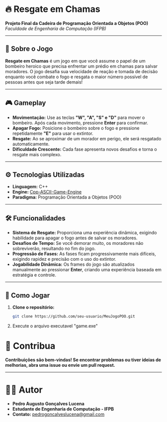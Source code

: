 # 🔥 Resgate em Chamas

**Projeto Final da Cadeira de Programação Orientada a Objetos (POO)**  
*Faculdade de Engenharia de Computação (IFPB)*

---

## 🧯 Sobre o Jogo

**Resgate em Chamas** é um jogo em que você assume o papel de um bombeiro heroico que precisa enfrentar um prédio em chamas para salvar moradores. O jogo desafia sua velocidade de reação e tomada de decisão enquanto você combate o fogo e resgata o maior número possível de pessoas antes que seja tarde demais!

---

## 🎮 Gameplay

- **Movimentação:** Use as teclas **"W", "A", "S" e "D"** para mover o bombeiro. Após cada movimento, pressione **Enter** para confirmar.
- **Apagar Fogo:** Posicione o bombeiro sobre o fogo e pressione repetidamente **"E"** para usar o extintor.
- **Resgate:** Ao se aproximar de um morador em perigo, ele será resgatado automaticamente.
- **Dificuldade Crescente:** Cada fase apresenta novos desafios e torna o resgate mais complexo.

---

## ⚙️ Tecnologias Utilizadas

- **Linguagem:** C++  
- **Engine:** [Cpp-ASCII-Game-Engine](https://github.com/victorHSS/Cpp-ASCII-Game-Engine)  
- **Paradigma:** Programação Orientada a Objetos (POO)

---

## 🛠️ Funcionalidades

- **Sistema de Resgate:** Proporciona uma experiência dinâmica, exigindo habilidade para apagar o fogo antes de salvar os moradores.  
- **Desafios de Tempo:** Se você demorar muito, os moradores não sobreviverão, resultando no fim do jogo.  
- **Progressão de Fases:** As fases ficam progressivamente mais difíceis, exigindo rapidez e precisão com o uso do extintor.  
- **Jogabilidade Dinâmica:** Os frames do jogo são atualizados manualmente ao pressionar **Enter**, criando uma experiência baseada em estratégia e controle.

---

## 🚀 Como Jogar

1. **Clone o repositório:**
   ```bash
   git clone https://github.com/seu-usuario/MeuJogoPOO.git
2. Execute o arquivo executavel "game.exe"

# 🌟 Contribua
**Contribuições são bem-vindas! Se encontrar problemas ou tiver ideias de melhorias, abra uma issue ou envie um pull request.**

---

# 👩‍💻 Autor
- **Pedro Augusto Gonçalves Lucena**
- **Estudante de Engenharia de Computação - IFPB**
- **Contato:** [pedrogoncalveslucena@gmail.com](mailto:pedrogoncalveslucena@gmail.com)
